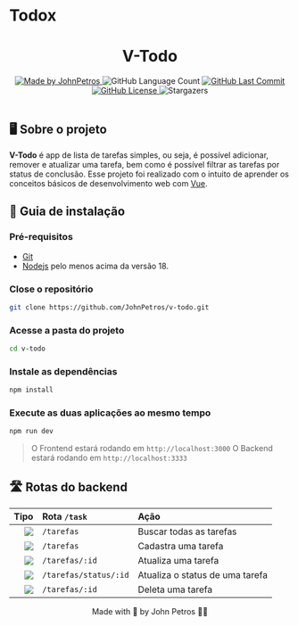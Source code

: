 # Todox

<h1 align="center">V-Todo</h1>

<div align="center">
   <a href="https://github.com/JohnPetros">
    <img alt="Made by JohnPetros" src="https://img.shields.io/badge/made%20by-JohnPetros-blueviolet">
   </a>
   <img alt="GitHub Language Count" src="https://img.shields.io/github/languages/count/JohnPetros/v-todo">
   <a href="https://github.com/JohnPetros/v-todo/commits/main">
    <img alt="GitHub Last Commit" src="https://img.shields.io/github/last-commit/JohnPetros/v-todo">
   </a>
  </a>
   </a>
   <a href="https://github.com/JohnPetros/v-todo/blob/main/LICENSE.md">
    <img alt="GitHub License" src="https://img.shields.io/github/license/JohnPetros/v-todo">
   </a>
    <img alt="Stargazers" src="https://img.shields.io/github/stars/JohnPetros/v-todo?style=social">
</div>
<br>

## 🖥️ Sobre o projeto

**V-Todo** é app de lista de tarefas simples, ou seja, é possível adicionar, remover e atualizar uma tarefa, bem como é possível filtrar as tarefas por status de conclusão. Esse projeto foi realizado com o intuito de aprender os conceitos básicos de desenvolvimento web com [Vue](https://vuejs.org/).


## 📖 Guia de instalação

### Pré-requisitos

- [Git](https://git-scm.com/)
- [Nodejs](https://www.python.org/) pelo menos acima da versão 18.

### Close o repositório

```bash
git clone https://github.com/JohnPetros/v-todo.git
```

### Acesse a pasta do projeto

```bash
cd v-todo
```

### Instale as dependências

```bash
npm install
```

### Execute as duas aplicações ao mesmo tempo

```bash
npm run dev
```

> O Frontend estará rodando em `http://localhost:3000`
> O Backend estará rodando em `http://localhost:3333`

## 🛣 Rotas do backend

|                                                                    Tipo | Rota `/task`                         | Ação                            |
| ----------------------------------------------------------------------: | :----------------------------------- | :------------------------------ |
| [![](https://img.shields.io/badge/GET-2E8B57?style=for-the-badge)]()    | `/tarefas`                           | Buscar todas as tarefas         |
| [![](https://img.shields.io/badge/POST-4682B4?style=for-the-badge)]()   | `/tarefas`                           | Cadastra uma tarefa             |
| [![](https://img.shields.io/badge/PUT-9370DB?style=for-the-badge)]()    | `/tarefas/:id`                       | Atualiza uma tarefa             |
| [![](https://img.shields.io/badge/PATCH-F48F43?style=for-the-badge)]()  | `/tarefas/status/:id`                | Atualiza o status de uma tarefa |
| [![](https://img.shields.io/badge/DELETE-CD853F?style=for-the-badge)]() | `/tarefas/:id`                       | Deleta uma tarefa               |


<p align="center">
  Made with 💜 by John Petros 👋🏻
</p>